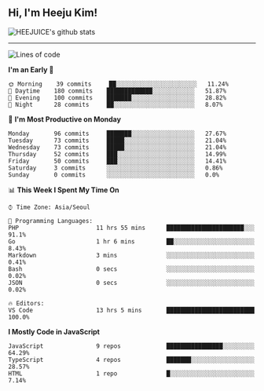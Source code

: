 ## Hi, I'm Heeju Kim!

![HEEJUICE's github stats](https://github-readme-stats.vercel.app/api?username=HEEJUICE&show_icons=true)

---
<!--START_SECTION:waka-->
![Lines of code](https://img.shields.io/badge/From%20Hello%20World%20I%27ve%20Written-17.9%20million%20lines%20of%20code-blue)

**I'm an Early 🐤** 

```text
🌞 Morning    39 commits     ██░░░░░░░░░░░░░░░░░░░░░░░   11.24% 
🌆 Daytime    180 commits    █████████████░░░░░░░░░░░░   51.87% 
🌃 Evening    100 commits    ███████░░░░░░░░░░░░░░░░░░   28.82% 
🌙 Night      28 commits     ██░░░░░░░░░░░░░░░░░░░░░░░   8.07%

```
📅 **I'm Most Productive on Monday** 

```text
Monday       96 commits     ███████░░░░░░░░░░░░░░░░░░   27.67% 
Tuesday      73 commits     █████░░░░░░░░░░░░░░░░░░░░   21.04% 
Wednesday    73 commits     █████░░░░░░░░░░░░░░░░░░░░   21.04% 
Thursday     52 commits     ███░░░░░░░░░░░░░░░░░░░░░░   14.99% 
Friday       50 commits     ███░░░░░░░░░░░░░░░░░░░░░░   14.41% 
Saturday     3 commits      ░░░░░░░░░░░░░░░░░░░░░░░░░   0.86% 
Sunday       0 commits      ░░░░░░░░░░░░░░░░░░░░░░░░░   0.0%

```


📊 **This Week I Spent My Time On** 

```text
⌚︎ Time Zone: Asia/Seoul

💬 Programming Languages: 
PHP                      11 hrs 55 mins      ██████████████████████░░░   91.1% 
Go                       1 hr 6 mins         ██░░░░░░░░░░░░░░░░░░░░░░░   8.43% 
Markdown                 3 mins              ░░░░░░░░░░░░░░░░░░░░░░░░░   0.41% 
Bash                     0 secs              ░░░░░░░░░░░░░░░░░░░░░░░░░   0.02% 
JSON                     0 secs              ░░░░░░░░░░░░░░░░░░░░░░░░░   0.02%

🔥 Editors: 
VS Code                  13 hrs 5 mins       █████████████████████████   100.0%

```

**I Mostly Code in JavaScript** 

```text
JavaScript               9 repos             ████████████████░░░░░░░░░   64.29% 
TypeScript               4 repos             ███████░░░░░░░░░░░░░░░░░░   28.57% 
HTML                     1 repo              █░░░░░░░░░░░░░░░░░░░░░░░░   7.14%

```



<!--END_SECTION:waka-->
